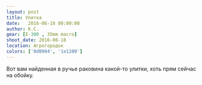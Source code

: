 ```yaml
---
layout: post
title: Улитка
date:   2016-06-18 00:00:00
author: К.С.
gear: [E-300 , 35mm macro]
shoot_date: 2016-06-18
location: Агрогородок
colors: ['0d0904', '1e1209']
---
```


Вот вам найденная в ручье раковина какой-то улитки, хоть прям сейчас на обойку.

